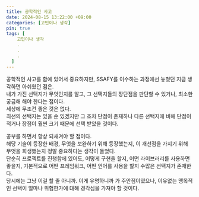 ```yaml
---
title: 공학적인 사고
date: 2024-08-15 13:22:00 +09:00
categories: [고민이나 생각]
pin: true
tags: [
    고민이나 생각
    .
    .
    .
  ]
---
```


공학적인 사고를 함에 있어서 중요하지만, SSAFY를 이수하는 과정에선 놓쳤던 지금 생각하면 아쉬웠던 점은.  
내가 가진 선택지가 무엇인지를 알고, 그 선택지들의 장단점을 판단할 수 있거나, 최소한 궁금해 해야 한다는 점이다.  
세상에 무조건 좋은 것은 없다.  
최선의 선택지는 있을 순 있겠지만 그 조차 단점이 존재하나 다른 선택지에 비해 단점이 적거나 장점이 훨씬 크기 때문에 선택 받았을 것이다.

공부를 하면서 항상 되새겨야 할 점이다.  
해당 기술이 등장한 배경, 무엇을 보완하기 위해 등장했는지, 이 개선점을 가지기 위해 무엇을 희생했는지 정말 중요하다는 생각이 들었다.  
단순히 프로젝트를 진행함에 있어도, 어떻게 구현을 할지, 어떤 라이브러리를 사용하면 좋을지, 기본적으로 어떤 프레임워크, 어떤 언어를 사용을 할지 수많은 선택지가 존재한다.  
당시에는 그냥 이걸 할 줄 아니까. 이게 유명하니까 가 주안점이였으나, 이유없는 맹목적인 선택이 얼마나 위험한가에 대해 경각심을 가져야 할 것이다.
